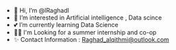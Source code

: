 - 👋 Hi, I’m @lRaghadl
- 👀 I’m interested in Artificial intelligence , Data scince
- 💕 I’m currently learning Data Science
- 👩‍💻 I'm Looking for a summer internship and co-op 
- ✨ Contact Information : Raghad_alqithmi@outlook.com 
